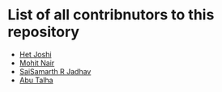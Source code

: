 # List of all contribnutors to this repository
- [Het Joshi](https://github.com/Het-Joshi)
- [Mohit Nair](https://github.com/themohitnair)
- [SaiSamarth R Jadhav](https://github.com/saisam22)
- [Abu Talha](https://github.com/AbuTalha06)
